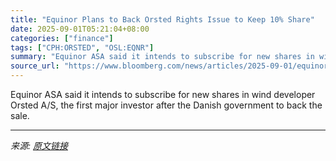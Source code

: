 ```yaml
---
title: "Equinor Plans to Back Orsted Rights Issue to Keep 10% Share"
date: 2025-09-01T05:21:04+08:00
categories: ["finance"]
tags: ["CPH:ORSTED", "OSL:EQNR"]
summary: "Equinor ASA said it intends to subscribe for new shares in wind developer Orsted A/S, the first major investor after the Danish government to back the sale."
source_url: "https://www.bloomberg.com/news/articles/2025-09-01/equinor-to-participate-in-orsted-rights-issue-to-keep-10-stake"
---
```


Equinor ASA said it intends to subscribe for new shares in wind developer Orsted A/S, the first major investor after the Danish government to back the sale.

---

*来源: [原文链接](https://www.bloomberg.com/news/articles/2025-09-01/equinor-to-participate-in-orsted-rights-issue-to-keep-10-stake)*
